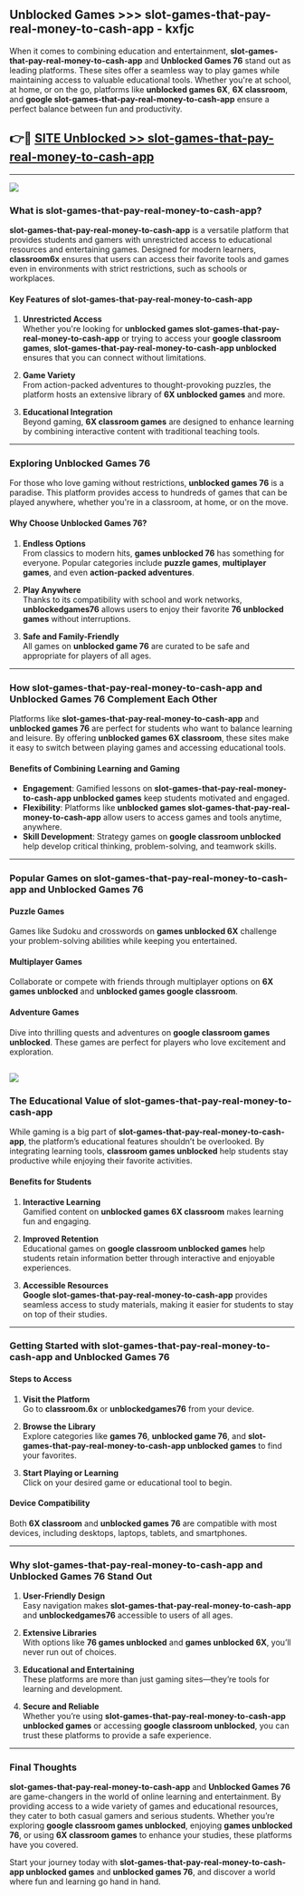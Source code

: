 ## Unblocked Games >>> slot-games-that-pay-real-money-to-cash-app - kxfjc 

When it comes to combining education and entertainment, **slot-games-that-pay-real-money-to-cash-app** and **Unblocked Games 76** stand out as leading platforms. These sites offer a seamless way to play games while maintaining access to valuable educational tools. Whether you're at school, at home, or on the go, platforms like **unblocked games 6X**, **6X classroom**, and **google slot-games-that-pay-real-money-to-cash-app** ensure a perfect balance between fun and productivity.
## 👉🔴 [SITE Unblocked >> slot-games-that-pay-real-money-to-cash-app](https://unblockedgames.edu.pl?title=slot-games-that-pay-real-money-to-cash-app&ref=22JU)
---
<a href="https://unblockedgames.edu.pl?title=slot-games-that-pay-real-money-to-cash-app&ref=22JU/"><img src="https://github.com/user-attachments/assets/438f12ca-57a4-47a3-8ead-c64da593a1e5"/></a>
### What is slot-games-that-pay-real-money-to-cash-app?  

**slot-games-that-pay-real-money-to-cash-app** is a versatile platform that provides students and gamers with unrestricted access to educational resources and entertaining games. Designed for modern learners, **classroom6x** ensures that users can access their favorite tools and games even in environments with strict restrictions, such as schools or workplaces.  

#### Key Features of slot-games-that-pay-real-money-to-cash-app  

1. **Unrestricted Access**  
   Whether you're looking for **unblocked games slot-games-that-pay-real-money-to-cash-app** or trying to access your **google classroom games**, **slot-games-that-pay-real-money-to-cash-app unblocked** ensures that you can connect without limitations.  

2. **Game Variety**  
   From action-packed adventures to thought-provoking puzzles, the platform hosts an extensive library of **6X unblocked games** and more.  

3. **Educational Integration**  
   Beyond gaming, **6X classroom games** are designed to enhance learning by combining interactive content with traditional teaching tools.  



---

### Exploring Unblocked Games 76  

For those who love gaming without restrictions, **unblocked games 76** is a paradise. This platform provides access to hundreds of games that can be played anywhere, whether you're in a classroom, at home, or on the move.  

#### Why Choose Unblocked Games 76?  

1. **Endless Options**  
   From classics to modern hits, **games unblocked 76** has something for everyone. Popular categories include **puzzle games**, **multiplayer games**, and even **action-packed adventures**.  

2. **Play Anywhere**  
   Thanks to its compatibility with school and work networks, **unblockedgames76** allows users to enjoy their favorite **76 unblocked games** without interruptions.  

3. **Safe and Family-Friendly**  
   All games on **unblocked game 76** are curated to be safe and appropriate for players of all ages.  

---

### How slot-games-that-pay-real-money-to-cash-app and Unblocked Games 76 Complement Each Other  

Platforms like **slot-games-that-pay-real-money-to-cash-app** and **unblocked games 76** are perfect for students who want to balance learning and leisure. By offering **unblocked games 6X classroom**, these sites make it easy to switch between playing games and accessing educational tools.  

#### Benefits of Combining Learning and Gaming  

- **Engagement**: Gamified lessons on **slot-games-that-pay-real-money-to-cash-app unblocked games** keep students motivated and engaged.  
- **Flexibility**: Platforms like **unblocked games slot-games-that-pay-real-money-to-cash-app** allow users to access games and tools anytime, anywhere.  
- **Skill Development**: Strategy games on **google classroom unblocked** help develop critical thinking, problem-solving, and teamwork skills.  

---

### Popular Games on slot-games-that-pay-real-money-to-cash-app and Unblocked Games 76  

#### Puzzle Games  

Games like Sudoku and crosswords on **games unblocked 6X** challenge your problem-solving abilities while keeping you entertained.  

#### Multiplayer Games  

Collaborate or compete with friends through multiplayer options on **6X games unblocked** and **unblocked games google classroom**.  

#### Adventure Games  

Dive into thrilling quests and adventures on **google classroom games unblocked**. These games are perfect for players who love excitement and exploration.  

<a href="http://download.freeplayer.one?title=slot-games-that-pay-real-money-to-cash-app&ref=23D/"><img src="https://github.com/user-attachments/assets/fe0c3e91-c8e1-489c-acf0-e2f614c12fb8"/></a>
---

### The Educational Value of slot-games-that-pay-real-money-to-cash-app  

While gaming is a big part of **slot-games-that-pay-real-money-to-cash-app**, the platform’s educational features shouldn’t be overlooked. By integrating learning tools, **classroom games unblocked** help students stay productive while enjoying their favorite activities.  

#### Benefits for Students  

1. **Interactive Learning**  
   Gamified content on **unblocked games 6X classroom** makes learning fun and engaging.  

2. **Improved Retention**  
   Educational games on **google classroom unblocked games** help students retain information better through interactive and enjoyable experiences.  

3. **Accessible Resources**  
   **Google slot-games-that-pay-real-money-to-cash-app** provides seamless access to study materials, making it easier for students to stay on top of their studies.  

---

### Getting Started with slot-games-that-pay-real-money-to-cash-app and Unblocked Games 76  

#### Steps to Access  

1. **Visit the Platform**  
   Go to **classroom.6x** or **unblockedgames76** from your device.  

2. **Browse the Library**  
   Explore categories like **games 76**, **unblocked game 76**, and **slot-games-that-pay-real-money-to-cash-app unblocked games** to find your favorites.  

3. **Start Playing or Learning**  
   Click on your desired game or educational tool to begin.  

#### Device Compatibility  

Both **6X classroom** and **unblocked games 76** are compatible with most devices, including desktops, laptops, tablets, and smartphones.  

---

### Why slot-games-that-pay-real-money-to-cash-app and Unblocked Games 76 Stand Out  

1. **User-Friendly Design**  
   Easy navigation makes **slot-games-that-pay-real-money-to-cash-app** and **unblockedgames76** accessible to users of all ages.  

2. **Extensive Libraries**  
   With options like **76 games unblocked** and **games unblocked 6X**, you’ll never run out of choices.  

3. **Educational and Entertaining**  
   These platforms are more than just gaming sites—they’re tools for learning and development.  

4. **Secure and Reliable**  
   Whether you’re using **slot-games-that-pay-real-money-to-cash-app unblocked games** or accessing **google classroom unblocked**, you can trust these platforms to provide a safe experience.  

---

### Final Thoughts  

**slot-games-that-pay-real-money-to-cash-app** and **Unblocked Games 76** are game-changers in the world of online learning and entertainment. By providing access to a wide variety of games and educational resources, they cater to both casual gamers and serious students. Whether you’re exploring **google classroom games unblocked**, enjoying **games unblocked 76**, or using **6X classroom games** to enhance your studies, these platforms have you covered.  

Start your journey today with **slot-games-that-pay-real-money-to-cash-app unblocked games** and **unblocked games 76**, and discover a world where fun and learning go hand in hand.  